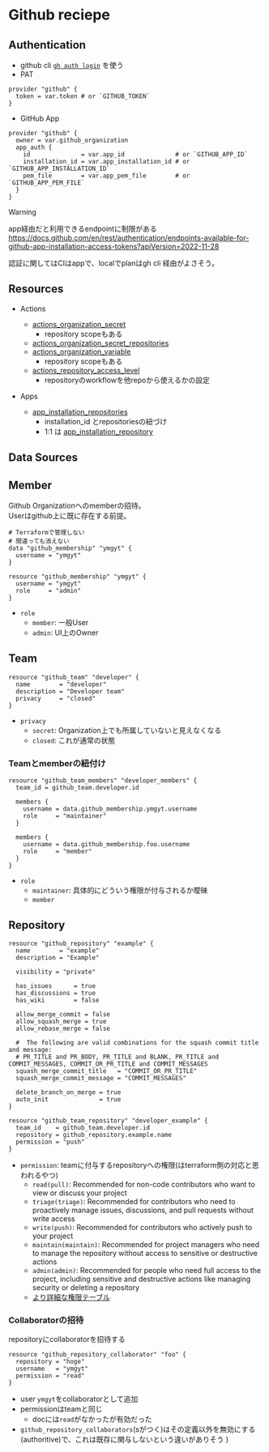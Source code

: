 # Github reciepe

## Authentication

* github cli
  [`gh auth login`](https://cli.github.com/manual/gh_auth_login) を使う
* PAT
```hcl
provider "github" {
  token = var.token # or `GITHUB_TOKEN`
}
```
* GitHub App
```hcl
provider "github" {
  owner = var.github_organization
  app_auth {
    id              = var.app_id              # or `GITHUB_APP_ID`
    installation_id = var.app_installation_id # or `GITHUB_APP_INSTALLATION_ID`
    pem_file        = var.app_pem_file        # or `GITHUB_APP_PEM_FILE`
  }
}
```
> [!WARNING]
> app経由だと利用できるendpointに制限がある
> https://docs.github.com/en/rest/authentication/endpoints-available-for-github-app-installation-access-tokens?apiVersion=2022-11-28

認証に関してはCIはappで、localでplanはgh cli 経由がよさそう。


## Resources

* Actions
  * [actions_organization_secret](https://registry.terraform.io/providers/integrations/github/latest/docs/resources/actions_organization_secret)
    * repository scopeもある
  * [actions_organization_secret_repositories](https://registry.terraform.io/providers/integrations/github/latest/docs/resources/actions_organization_secret_repositories)
  * [actions_organization_variable](https://registry.terraform.io/providers/integrations/github/latest/docs/resources/actions_organization_variable)
    * repository scopeもある
  * [actions_repository_access_level](https://registry.terraform.io/providers/integrations/github/latest/docs/resources/actions_repository_access_level)
    * repositoryのworkflowを他repoから使えるかの設定

* Apps
  * [app_installation_repositories](https://registry.terraform.io/providers/integrations/github/latest/docs/resources/app_installation_repositories)
    * installation_id とrepositoriesの紐づけ
    * 1:1 は [app_installation_repository](https://registry.terraform.io/providers/integrations/github/latest/docs/resources/app_installation_repository)

## Data Sources



## Member

Github Organizationへのmemberの招待。  
Userはgithub上に既に存在する前提。

```hcl
# Terraformで管理しない
# 間違っても消えない
data "github_membership" "ymgyt" {
  username = "ymgyt"
}

resource "github_membership" "ymgyt" {
  username = "ymgyt"
  role     = "admin"
}
```

* `role`
  * `member`: 一般User
  * `admin`: UI上のOwner


## Team

```hcl
resource "github_team" "developer" {
  name        = "developer"
  description = "Developer team"
  privacy     = "closed"
}
```

* `privacy`
  * `secret`: Organization上でも所属していないと見えなくなる
  * `closed`: これが通常の状態


### Teamとmemberの紐付け

```hcl
resource "github_team_members" "developer_members" {
  team_id = github_team.developer.id

  members {
    username = data.github_membership.ymgyt.username
    role     = "maintainer"
  }

  members {
    username = data.github_membership.foo.username
    role     = "member"
  }
}
```

* `role`
  * `maintainer`: 具体的にどういう権限が付与されるか曖昧
  * `member`


## Repository

```hcl
resource "github_repository" "example" {
  name        = "example"
  description = "Example"

  visibility = "private"

  has_issues      = true
  has_discussions = true
  has_wiki        = false

  allow_merge_commit = false
  allow_squash_merge = true
  allow_rebase_merge = false

  #  The following are valid combinations for the squash commit title and message: 
  # PR_TITLE and PR_BODY, PR_TITLE and BLANK, PR_TITLE and COMMIT_MESSAGES, COMMIT_OR_PR_TITLE and COMMIT_MESSAGES
  squash_merge_commit_title   = "COMMIT_OR_PR_TITLE"
  squash_merge_commit_message = "COMMIT_MESSAGES"

  delete_branch_on_merge = true
  auto_init              = true
}

resource "github_team_repository" "developer_example" {
  team_id    = github_team.developer.id
  repository = github_repository.example.name
  permission = "push"
}
```

* `permission`: teamに付与するrepositoryへの権限(はterraform側の対応と思われるやつ)
  * `read(pull)`: Recommended for non-code contributors who want to view or discuss your project
  * `triage(triage)`: Recommended for contributors who need to proactively manage issues, discussions, and pull requests without write access
  * `write(push)`: Recommended for contributors who actively push to your project
  * `maintain(maintain)`: Recommended for project managers who need to manage the repository without access to sensitive or destructive actions
  * `admin(admin)`: Recommended for people who need full access to the project, including sensitive and destructive actions like managing security or deleting a repository
  * [より詳細な権限テーブル](https://docs.github.com/en/organizations/managing-user-access-to-your-organizations-repositories/repository-roles-for-an-organization#permissions-for-each-role)


### Collaboratorの招待

repositoryにcollaboratorを招待する

```hcl
resource "github_repository_collaborator" "foo" {
  repository = "hoge"
  username   = "ymgyt"
  permission = "read"
}
```

* user `ymgyt`をcollaboratorとして追加
* permissionはteamと同じ
  * docには`read`がなかったが有効だった
* `github_repository_collaborators`(sがつく)はその定義以外を無効にする(authoritive)で、これは既存に関与しないという違いがありそう
)
